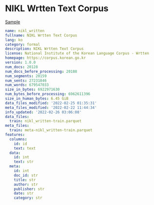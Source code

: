 # NIKL Wrtten Text Corpus
 
[Sample](../sample/nikl_written.txt)
 
<!-- MARKDOWN-AUTO-DOCS:START (CODE:src=../../../ekorpkit/resources/corpora/nikl_written.yaml) -->
<!-- The below code snippet is automatically added from ../../../ekorpkit/resources/corpora/nikl_written.yaml -->
```yaml
name: nikl_written
fullname: NIKL Wrtten Text Corpus
lang: ko
category: formal
description: NIKL Wrtten Text Corpus
license: National Institute of the Korean Language Corpus - Wrtten
homepage: https://corpus.korean.go.kr
version: 1.0.0
num_docs: 20128
num_docs_before_processing: 20188
num_segments: 20159
num_sents: 27231846
num_words: 679547033
size_in_bytes: 6922971630
num_bytes_before_processing: 6962611396
size_in_human_bytes: 6.45 GiB
data_files_modified: '2022-02-25 01:35:31'
meta_files_modified: '2022-02-22 11:44:34'
info_updated: '2022-02-26 03:06:08'
data_files:
  train: nikl_written-train.parquet
meta_files:
  train: meta-nikl_written-train.parquet
features:
  columns:
    id: id
    text: text
  data:
    id: int
    text: str
  meta:
    id: int
    doc_id: str
    title: str
    author: str
    publisher: str
    date: str
    category: str
```
<!-- MARKDOWN-AUTO-DOCS:END -->
